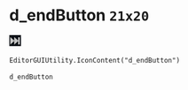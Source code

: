 # d_endButton `21x20`
<img src="/img/d_endButton.png" width=21 height=20>

``` CSharp
EditorGUIUtility.IconContent("d_endButton")
```
```
d_endButton
```
